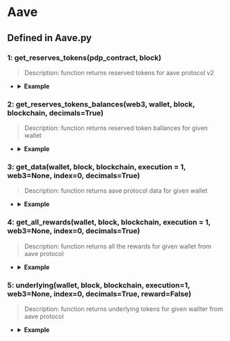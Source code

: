 # Aave

## Defined in Aave.py


### 1: get_reserves_tokens(pdp_contract, block)

> Description: function returns reserved tokens for aave protocol v2

- <details><summary><b>Example</b></summary>

  ```
  from defi_protocols.functions import *

  from defi_protocols import Aave

  f1 = get_contract('0x057835Ad21a177dbdd3090bB1CAE03EaCF78Fc6d', ETHEREUM)

  f2 = Aave.get_reserves_tokens(f1, 'latest')

  print(f2)

  ```

  ```
  output:
  ['0xdAC17F958D2ee523a2206206994597C13D831ec7', '0x2260FAC5E5542a773Aa44fBCfeDf7C193bc2C599', '0xC02aaA39b223FE8D0A0e5C4F27eAD9083C756Cc2', '0x0bc529c00C6401aEF6D220BE8C6Ea1667F6Ad93e', '0xE41d2489571d322189246DaFA5ebDe1F4699F498', '0x1f9840a85d5aF5bf1D1762F925BDADdC4201F984', '0x7Fc66500c84A76Ad7e9c93437bFc5Ac33E2DDaE9', '0x0D8775F648430679A709E98d2b0Cb6250d2887EF', '0x4Fabb145d64652a948d72533023f6E7A623C7C53', '0x6B175474E89094C44Da98b954EedeAC495271d0F', '0xF629cBd94d3791C9250152BD8dfBDF380E2a3B9c', '0xdd974D5C2e2928deA5F71b9825b8b646686BD200', '0x514910771AF9Ca656af840dff83E8264EcF986CA', '0x0F5D2fB29fb7d3CFeE444a200298f468908cC942', '0x9f8F72aA9304c8B593d555F12eF6589cC3A579A2', '0x408e41876cCCDC0F92210600ef50372656052a38', '0xC011a73ee8576Fb46F5E1c5751cA3B9Fe0af2a6F', '0x57Ab1ec28D129707052df4dF418D58a2D46d5f51', '0x0000000000085d4780B73119b644AE5ecd22b376', '0xA0b86991c6218b36c1d19D4a2e9Eb0cE3606eB48', '0xD533a949740bb3306d119CC777fa900bA034cd52', '0x056Fd409E1d7A124BD7017459dFEa2F387b6d5Cd', '0xba100000625a3754423978a60c9317c58a424e3D', '0x8798249c2E607446EfB7Ad49eC89dD1865Ff4272', '0xD5147bc8e386d91Cc5DBE72099DAC6C9b99276F5', '0x03ab458634910AaD20eF5f1C8ee96F1D6ac54919', '0xD46bA6D942050d489DBd938a2C909A5d5039A161', '0x8E870D67F660D95d5be530380D0eC0bd388289E1', '0x1494CA1F11D487c2bBe4543E90080AeBa4BA3C2b', '0x853d955aCEf822Db058eb8505911ED77F175b99e', '0x956F47F50A910163D8BF957Cf5846D573E7f87CA', '0xae7ab96520DE3A18E5e111B5EaAb095312D7fE84', '0xC18360217D8F7Ab5e7c516566761Ea12Ce7F9D72', '0xa693B19d2931d498c5B318dF961919BB4aee87a5', '0x4e3FBD56CD56c3e72c1403e103b45Db9da5B9D2B', '0x111111111117dC0aa78b770fA6A738034120C302', '0x5f98805A4E8be255a32880FDeC7F6728C6568bA0']
  ```
  </details>

### 2: get_reserves_tokens_balances(web3, wallet, block, blockchain, decimals=True)

> Description: function returns reserved token ballances for given wallet

- <details><summary><b>Example</b></summary>

  ```
  from defi_protocols.functions import *

  from defi_protocols import Aave

  web3 = get_node(ETHEREUM, 'latest', 0)

  f2 = Aave.get_reserves_tokens_balances(web3, '0x849D52316331967b6fF1198e5E32A0eB168D039d', 'latest', ETHEREUM)

  print(f2)

  ```

  ```
  output: [['0x2260FAC5E5542a773Aa44fBCfeDf7C193bc2C599', -25.1759987], ['0xae7ab96520DE3A18E5e111B5EaAb095312D7fE84', 1385.4727732126728]]
  
  ```
  </details>

### 3: get_data(wallet, block, blockchain, execution = 1, web3=None, index=0, decimals=True)

> Description: function returns aave protocol data for given wallet

- <details><summary><b>Example</b></summary>

  ```
  from defi_protocols.functions import *

  from defi_protocols import Aave

  f3 = Aave.get_data('0x849D52316331967b6fF1198e5E32A0eB168D039d', 'latest', ETHEREUM)

  print(f3)

  ```

  ```
  output: 

  {'collateral_ratio': 422.8517007532872, 'liquidation_ratio': 120.48192771084337, 'eth_price_usd': 1321.28, 'collaterals': [{'token_address': '0xae7ab96520DE3A18E5e111B5EaAb095312D7fE84', 'token_amount': 1385.4727732126728, 'token_price_usd': 1309.82714496}], 'debts': [{'token_address': '0x2260FAC5E5542a773Aa44fBCfeDf7C193bc2C599', 'token_amount': 25.17600199, 'token_price_usd': 17046.574635530906}]}
  
  ```
  </details>


### 4: get_all_rewards(wallet, block, blockchain, execution = 1, web3=None, index=0, decimals=True)

> Description: function returns all the rewards for given wallet from aave protocol

- <details><summary><b>Example</b></summary>

  ```
  from defi_protocols.functions import *

  from defi_protocols import Aave

  f4 = Aave.get_all_rewards('0x849D52316331967b6fF1198e5E32A0eB168D039d', 'latest', ETHEREUM)

  print(f4)

  ```

  ```
  output: 

  [['0x7Fc66500c84A76Ad7e9c93437bFc5Ac33E2DDaE9', 5.046433045046507]]
  
  ```

### 5: underlying(wallet, block, blockchain, execution=1, web3=None, index=0, decimals=True, reward=False)

> Description: function returns underlying tokens for given wallter from aave protocol

- <details><summary><b>Example</b></summary>

  ```
  from defi_protocols.functions import *

  from defi_protocols import Aave

  f5 = Aave.underlying('0x849D52316331967b6fF1198e5E32A0eB168D039d', 'latest', ETHEREUM, reward=True)

  print(f5)

  ```

  ```
  output: 

  [[['0x2260FAC5E5542a773Aa44fBCfeDf7C193bc2C599', -25.17600614], ['0xae7ab96520DE3A18E5e111B5EaAb095312D7fE84', 1385.4727732126728]], [['0x7Fc66500c84A76Ad7e9c93437bFc5Ac33E2DDaE9', 5.046433045046507]]]
  
  ```


